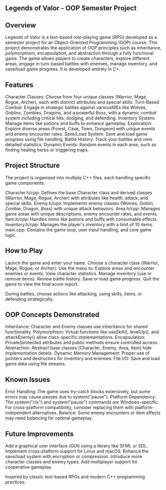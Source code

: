 ## Legends of Valor - OOP Semester Project

## Overview
Legends of Valor is a text-based role-playing game (RPG) developed as a semester project for an Object-Oriented Programming (OOP) course. This project demonstrates the application of OOP principles such as inheritance, polymorphism, encapsulation, and abstraction through a fully functional game. The game allows players to create characters, explore different areas, engage in turn-based battles with enemies, manage inventory, and save/load game progress. It is developed entirely in C+.


## Features
Character Classes: Choose from four unique classes (Warrior, Mage, Rogue, Archer), each with distinct attributes and special skills.
Turn-Based Combat: Engage in strategic battles against variousNIEs like Wolves, Goblins, Zombies, Dragons, and a powerful Boss, with a dynamic combat system including critical hits, dodging, and defending.
Inventory System: Manage items like potions and buffs to enhance gameplay.
Exploration: Explore diverse areas (Forest, Cave, Town, Dungeon) with unique events and enemy encounter rates.
Save/Load System: Save and load game progress using file handling.
Battle History: Track your battles and view detailed statistics.
Dynamic Events: Random events in each area, such as finding healing herbs or triggering traps.


## Project Structure
The project is organized into multiple C++ files, each handling specific game components:

Character.h/cpp: Defines the base Character class and derived classes (Warrior, Mage, Rogue, Archer) with attributes like health, attack, and special skills.
Enemy.h/cpp: Implements enemy classes (Wolves, Goblin, Zombie, Dragon, Boss) with unique attack behaviors.
Area.h/cpp: Manages game areas with unique descriptions, enemy encounter rates, and events.
Item.h/cpp: Handles items like potions and buffs with consumable effects.
Inventory.h/cpp: Manages the player's inventory with a limit of 10 items.
main.cpp: Contains the game loop, user input handling, and core game logic.


## How to Play
Launch the game and enter your name.
Choose a character class (Warrior, Mage, Rogue, or Archer).
Use the menu to:
Explore areas and encounter enemies or events.
View character statistics.
Manage inventory (use or remove items).
Review battle history.
Save or load game progress.
Quit the game to view the final score report.


During battles, choose actions like attacking, using skills, items, or defending strategically.


## OOP Concepts Demonstrated
Inheritance: Character and Enemy classes use inheritance for shared functionality.
Polymorphism: Virtual functions like useSkill(), levelUp(), and attackEnemy() allow class-specific implementations.
Encapsulation: Private/protected attributes and public methods ensure controlled access.
Abstraction: Abstract base classes (Character, Enemy, Area, Item) hide implementation details.
Dynamic Memory Management: Proper use of pointers and destructors for inventory and enemies.
File I/O: Save and load game data using file streams.


## Known Issues
Error Handling: The game uses try-catch blocks extensively, but some errors may cause pauses due to system("pause").
Platform Dependency: The system("cls") and system("pause") commands are Windows-specific. For cross-platform compatibility, consider replacing them with platform-independent alternatives.
Balance: Some enemy encounters or item effects may need balancing for optimal gameplay.


## Future Improvements
Add a graphical user interface (GUI) using a library like SFML or SDL.
Implement cross-platform support for Linux and macOS.
Enhance the save/load system with encryption or compression.
Introduce more character classes and enemy types.
Add multiplayer support for cooperative gameplay.


Inspired by classic text-based RPGs and modern C++ programming practices.

